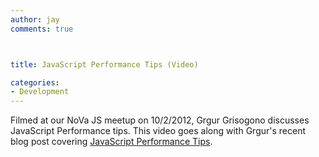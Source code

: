 ```yaml
---
author: jay
comments: true



title: JavaScript Performance Tips (Video)

categories:
- Development
---
```


Filmed at our NoVa JS meetup on 10/2/2012, Grgur Grisogono discusses JavaScript Performance tips. This video goes along with Grgur's recent blog post covering [JavaScript Performance Tips](http://moduscreate.com/javascript-performance-tips-tricks/).





